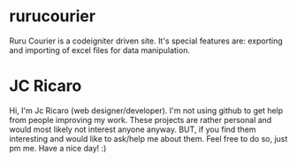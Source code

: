 rurucourier
===========

Ruru Courier is a codeigniter driven site. It's special features are: exporting and importing of excel files for data manipulation.

JC Ricaro
===========
Hi, I'm Jc Ricaro (web designer/developer). I'm not using github to get help from people improving my work.
These projects are rather personal and would most likely not interest anyone anyway. BUT, if you find them
interesting and would like to ask/help me about them. Feel free to do so, just pm me. Have a nice day! :)
